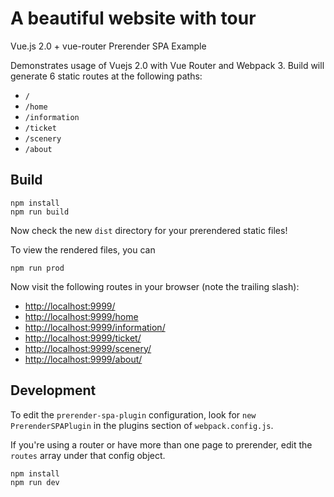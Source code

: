 # A beautiful website with tour

Vue.js 2.0 + vue-router Prerender SPA Example

Demonstrates usage of Vuejs 2.0 with Vue Router and Webpack 3. Build will generate 6 static routes at the following paths:

- `/`
- `/home`
- `/information`
- `/ticket`
- `/scenery`
- `/about`

## Build
```
npm install
npm run build
```

Now check the new `dist` directory for your prerendered static files!

To view the rendered files, you can
```
npm run prod
```

Now visit the following routes in your browser (note the trailing slash):

- [http://localhost:9999/](http://localhost:9999/)
- [http://localhost:9999/home](http://localhost:9999/home)
- [http://localhost:9999/information/](http://localhost:9999/information/)
- [http://localhost:9999/ticket/](http://localhost:9999/ticket/)
- [http://localhost:9999/scenery/](http://localhost:9999/scenery/)
- [http://localhost:9999/about/](http://localhost:9999/about/)

## Development

To edit the `prerender-spa-plugin` configuration, look for `new PrerenderSPAPlugin` in the plugins section of `webpack.config.js`.

If you're using a router or have more than one page to prerender, edit the `routes` array under that config object.

```bash
npm install
npm run dev
```
